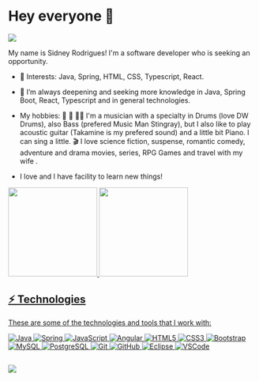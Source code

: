# Hey everyone 👋
![](https://komarev.com/ghpvc/?username=sidneyrod&color=blueviolet)

My name is Sidney Rodrigues!
I'm a software developer who is seeking an opportunity.

- 💙 Interests: Java, Spring, HTML, CSS, Typescript, React.

- 🌱 I’m always deepening and seeking more knowledge in Java, Spring Boot, React, Typescript and in general technologies.

- My hobbies: 🎵 🥁 🎸🎹  I'm a musician with a specialty in Drums (love DW Drums), also Bass (prefered Music Man Stingray), but I also like to play acoustic guitar (Takamine is my prefered sound) and a little bit Piano. I can sing a little. 
🎬 I love science fiction, suspense, romantic comedy, adventure and drama movies, series, RPG Games and travel with my wife . 

- I love and I have facility to learn new things!

<div>
  <a href="https://github.com/sidneyrod">
  <img height="180em" src="https://github-readme-stats.vercel.app/api?username=sidneyrod&show_icons=true&theme=dracula&include_all_commits=true&count_private=true"/>
  <img height="180em" src="https://github-readme-stats.vercel.app/api/top-langs/?username=sidneyrod&layout=compact&langs_count=8&theme=dracula"/>
</div>
  
##

## ⚡ Technologies

These are some of the technologies and tools that I work with:

![Java](https://img.shields.io/badge/-Java-007396?style=flat-square&logo=java)
![Spring](https://img.shields.io/badge/-Spring-6DB33F?style=flat-square&logo=spring&logoColor=white)
![JavaScript](https://img.shields.io/badge/-JavaScript-black?style=flat-square&logo=javascript)
![Angular](https://img.shields.io/badge/-Angular-DD0031?style=flat-square&logo=angular)
![HTML5](https://img.shields.io/badge/-HTML5-E34F26?style=flat-square&logo=html5&logoColor=white)
![CSS3](https://img.shields.io/badge/-CSS3-1572B6?style=flat-square&logo=css3)
![Bootstrap](https://img.shields.io/badge/-Bootstrap-563D7C?style=flat-square&logo=bootstrap)
![MySQL](https://img.shields.io/badge/-MySQL-4479A1?style=flat-square&logo=mysql&logoColor=white)
![PostgreSQL](https://img.shields.io/badge/-PostgreSQL-1572B6?style=flat-square&logo=PostgreSQL&logoColor=white)
![Git](https://img.shields.io/badge/-Git-black?style=flat-square&logo=git)
![GitHub](https://img.shields.io/badge/-GitHub-181717?style=flat-square&logo=github)
![Eclipse](https://img.shields.io/badge/-Eclipse-2C2255?style=flat-square&logo=eclipse&logoColor=white)
![VSCode](https://img.shields.io/badge/-VSCode-007ACC?style=flat-square&logo=visual-studio-code&logoColor=white)

##

<div>
  <a href="https://www.linkedin.com/in/sidney-rodrigues-6305b0148/" target="_blank"><img src="https://img.shields.io/badge/-LinkedIn-%230077B5?style=for-the-badge&logo=linkedin&logoColor=white" target="_blank"></a>
</div>
